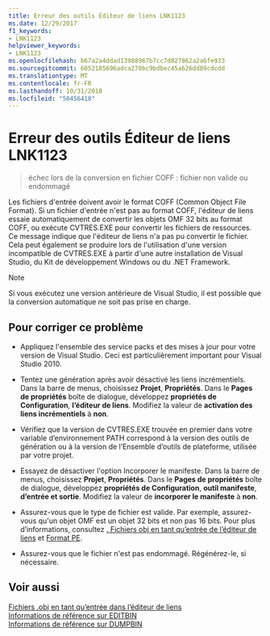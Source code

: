 ```yaml
---
title: Erreur des outils Éditeur de liens LNK1123
ms.date: 12/29/2017
f1_keywords:
- LNK1123
helpviewer_keywords:
- LNK1123
ms.openlocfilehash: b67a2a4ddad13988967b7cc7d827862a2a6fe933
ms.sourcegitcommit: 6052185696adca270bc9bdbec45a626dd89cdcdd
ms.translationtype: MT
ms.contentlocale: fr-FR
ms.lasthandoff: 10/31/2018
ms.locfileid: "50456418"
---
```

# <a name="linker-tools-error-lnk1123"></a>Erreur des outils Éditeur de liens LNK1123

> échec lors de la conversion en fichier COFF : fichier non valide ou endommagé

Les fichiers d'entrée doivent avoir le format COFF (Common Object File Format). Si un fichier d'entrée n'est pas au format COFF, l'éditeur de liens essaie automatiquement de convertir les objets OMF 32 bits au format COFF, ou exécute CVTRES.EXE pour convertir les fichiers de ressources. Ce message indique que l'éditeur de liens n'a pas pu convertir le fichier. Cela peut également se produire lors de l'utilisation d'une version incompatible de CVTRES.EXE à partir d'une autre installation de Visual Studio, du Kit de développement Windows ou du .NET Framework.

> [!NOTE]
> Si vous exécutez une version antérieure de Visual Studio, il est possible que la conversion automatique ne soit pas prise en charge.

## <a name="to-fix-the-problem"></a>Pour corriger ce problème

- Appliquez l'ensemble des service packs et des mises à jour pour votre version de Visual Studio. Ceci est particulièrement important pour Visual Studio 2010.

- Tentez une génération après avoir désactivé les liens incrémentiels. Dans la barre de menus, choisissez **Projet**, **Propriétés**. Dans le **Pages de propriétés** boîte de dialogue, développez **propriétés de Configuration**, **l’éditeur de liens**. Modifiez la valeur de **activation des liens incrémentiels** à **non**.

- Vérifiez que la version de CVTRES.EXE trouvée en premier dans votre variable d’environnement PATH correspond à la version des outils de génération ou à la version de l’Ensemble d’outils de plateforme, utilisée par votre projet.

- Essayez de désactiver l'option Incorporer le manifeste. Dans la barre de menus, choisissez **Projet**, **Propriétés**. Dans le **Pages de propriétés** boîte de dialogue, développez **propriétés de Configuration**, **outil manifeste**, **d’entrée et sortie**. Modifiez la valeur de **incorporer le manifeste** à **non**.

- Assurez-vous que le type de fichier est valide. Par exemple, assurez-vous qu'un objet OMF est un objet 32 bits et non pas 16 bits. Pour plus d’informations, consultez [. Fichiers obj en tant qu’entrée de l’éditeur de liens](../../build/reference/dot-obj-files-as-linker-input.md) et [Format PE](/windows/desktop/Debug/pe-format).

- Assurez-vous que le fichier n'est pas endommagé. Régénérez-le, si nécessaire.

## <a name="see-also"></a>Voir aussi

[Fichiers .obj en tant qu’entrée dans l’éditeur de liens](../../build/reference/dot-obj-files-as-linker-input.md)<br/>
[Informations de référence sur EDITBIN](../../build/reference/editbin-reference.md)<br/>
[Informations de référence sur DUMPBIN](../../build/reference/dumpbin-reference.md)
